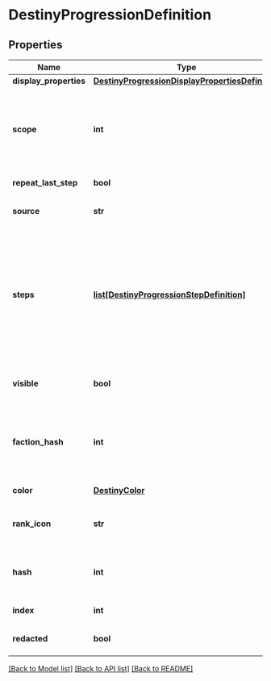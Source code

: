 # DestinyProgressionDefinition

## Properties
Name | Type | Description | Notes
------------ | ------------- | ------------- | -------------
**display_properties** | [**DestinyProgressionDisplayPropertiesDefinition**](DestinyProgressionDisplayPropertiesDefinition.md) |  | [optional] 
**scope** | **int** | The \&quot;Scope\&quot; of the progression indicates the source of the progression&#39;s live data.  See the DestinyProgressionScope enum for more info: but essentially, a Progression can either be backed by a stored value, or it can be a calculated derivative of other values. | [optional] 
**repeat_last_step** | **bool** | If this is True, then the progression doesn&#39;t have a maximum level. | [optional] 
**source** | **str** | If there&#39;s a description of how to earn this progression in the local config, this will be that localized description. | [optional] 
**steps** | [**list[DestinyProgressionStepDefinition]**](DestinyProgressionStepDefinition.md) | Progressions are divided into Steps, which roughly equate to \&quot;Levels\&quot; in the traditional sense of a Progression. Notably, the last step can be repeated indefinitely if repeatLastStep is true, meaning that the calculation for your level is not as simple as comparing your current progress to the max progress of the steps.   These and more calculations are done for you if you grab live character progression data, such as in the DestinyCharacterProgressionComponent. | [optional] 
**visible** | **bool** | If true, the Progression is something worth showing to users.  If false, BNet isn&#39;t going to show it. But that doesn&#39;t mean you can&#39;t. We&#39;re all friends here. | [optional] 
**faction_hash** | **int** | If the value exists, this is the hash identifier for the Faction that owns this Progression.  This is purely for convenience, if you&#39;re looking at a progression and want to know if and who it&#39;s related to in terms of Faction Reputation. | [optional] 
**color** | [**DestinyColor**](DestinyColor.md) | The #RGB string value for the color related to this progression, if there is one. | [optional] 
**rank_icon** | **str** | For progressions that have it, this is the rank icon we use in the Companion, displayed above the progressions&#39; rank value. | [optional] 
**hash** | **int** | The unique identifier for this entity. Guaranteed to be unique for the type of entity, but not globally.  When entities refer to each other in Destiny content, it is this hash that they are referring to. | [optional] 
**index** | **int** | The index of the entity as it was found in the investment tables. | [optional] 
**redacted** | **bool** | If this is true, then there is an entity with this identifier/type combination, but BNet is not yet allowed to show it. Sorry! | [optional] 

[[Back to Model list]](../README.md#documentation-for-models) [[Back to API list]](../README.md#documentation-for-api-endpoints) [[Back to README]](../README.md)


